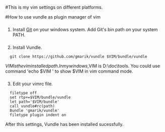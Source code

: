 #This is my vim settings on different platforms.

#How to use vundle as plugin manager of vim

###
1. Install [Git](http://git-scm.com) on your windows system. Add Git's bin path on your system PATH.

###
2. Install Vundle.
```git
  git clone https://github.com/gmarik/vundle $VIM/bundle/vundle
```
  $VIM is the vim installed path. In my windows ,$VIM is D:\doc\tools.
  You could use command 'echo $VIM ' to show $VIM in vim command mode.

###
3. Edit your vimrc file.

```vimscript 
  filetype off
  set rtp+=$VIM/bundle/vundle
  let path='$VIM/bundle'
  call vundle#rc(path)
  Bundle 'gmarik/vundle' 
  filetype plugin indent on  
``` 

After this settings, Vundle has been installed sucessfully.
